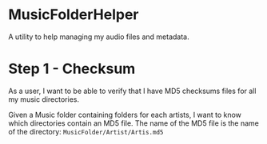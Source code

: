 # MusicFolderHelper

A utility to help managing my audio files and metadata.

# Step 1 - Checksum
As a user, I want to be able to verify that I have MD5 checksums files for all my music directories.

Given a Music folder containing folders for each artists, I want to know which directories contain an MD5 file.
The name of the MD5 file is the name of the directory:
`MusicFolder/Artist/Artis.md5`